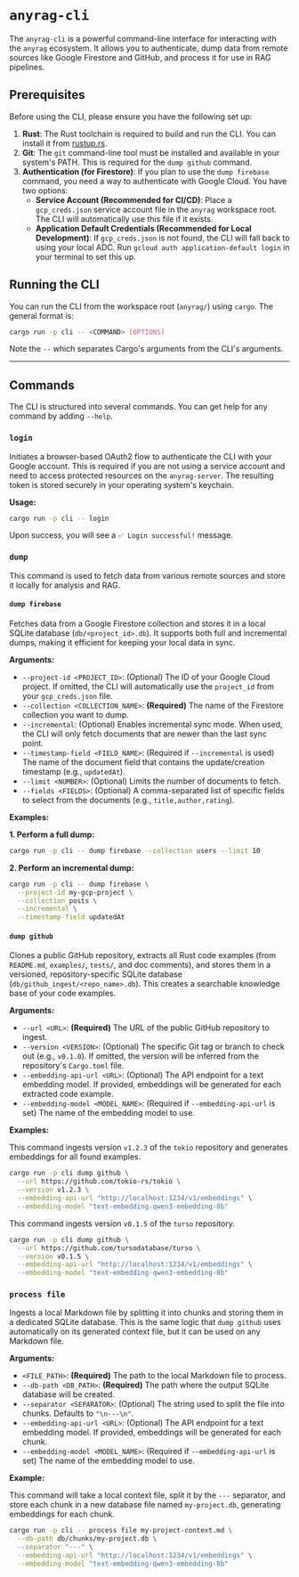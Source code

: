 # `anyrag-cli`

The `anyrag-cli` is a powerful command-line interface for interacting with the `anyrag` ecosystem. It allows you to authenticate, dump data from remote sources like Google Firestore and GitHub, and process it for use in RAG pipelines.

## Prerequisites

Before using the CLI, please ensure you have the following set up:

1.  **Rust**: The Rust toolchain is required to build and run the CLI. You can install it from [rustup.rs](https://rustup.rs/).
2.  **Git**: The `git` command-line tool must be installed and available in your system's PATH. This is required for the `dump github` command.
3.  **Authentication (for Firestore)**: If you plan to use the `dump firebase` command, you need a way to authenticate with Google Cloud. You have two options:
    *   **Service Account (Recommended for CI/CD)**: Place a `gcp_creds.json` service account file in the `anyrag` workspace root. The CLI will automatically use this file if it exists.
    *   **Application Default Credentials (Recommended for Local Development)**: If `gcp_creds.json` is not found, the CLI will fall back to using your local ADC. Run `gcloud auth application-default login` in your terminal to set this up.

## Running the CLI

You can run the CLI from the workspace root (`anyrag/`) using `cargo`. The general format is:

```sh
cargo run -p cli -- <COMMAND> [OPTIONS]
```

Note the `--` which separates Cargo's arguments from the CLI's arguments.

---

## Commands

The CLI is structured into several commands. You can get help for any command by adding `--help`.

### `login`

Initiates a browser-based OAuth2 flow to authenticate the CLI with your Google account. This is required if you are not using a service account and need to access protected resources on the `anyrag-server`. The resulting token is stored securely in your operating system's keychain.

**Usage:**
```sh
cargo run -p cli -- login
```
Upon success, you will see a `✅ Login successful!` message.

### `dump`

This command is used to fetch data from various remote sources and store it locally for analysis and RAG.

#### `dump firebase`

Fetches data from a Google Firestore collection and stores it in a local SQLite database (`db/<project_id>.db`). It supports both full and incremental dumps, making it efficient for keeping your local data in sync.

**Arguments:**

*   `--project-id <PROJECT_ID>`: (Optional) The ID of your Google Cloud project. If omitted, the CLI will automatically use the `project_id` from your `gcp_creds.json` file.
*   `--collection <COLLECTION_NAME>`: **(Required)** The name of the Firestore collection you want to dump.
*   `--incremental`: (Optional) Enables incremental sync mode. When used, the CLI will only fetch documents that are newer than the last sync point.
*   `--timestamp-field <FIELD_NAME>`: (Required if `--incremental` is used) The name of the document field that contains the update/creation timestamp (e.g., `updatedAt`).
*   `--limit <NUMBER>`: (Optional) Limits the number of documents to fetch.
*   `--fields <FIELDS>`: (Optional) A comma-separated list of specific fields to select from the documents (e.g., `title,author,rating`).

**Examples:**

**1. Perform a full dump:**
```sh
cargo run -p cli -- dump firebase --collection users --limit 10
```

**2. Perform an incremental dump:**
```sh
cargo run -p cli -- dump firebase \
  --project-id my-gcp-project \
  --collection posts \
  --incremental \
  --timestamp-field updatedAt
```

#### `dump github`

Clones a public GitHub repository, extracts all Rust code examples (from `README.md`, `examples/`, `tests/`, and doc comments), and stores them in a versioned, repository-specific SQLite database (`db/github_ingest/<repo_name>.db`). This creates a searchable knowledge base of your code examples.

**Arguments:**

*   `--url <URL>`: **(Required)** The URL of the public GitHub repository to ingest.
*   `--version <VERSION>`: (Optional) The specific Git tag or branch to check out (e.g., `v0.1.0`). If omitted, the version will be inferred from the repository's `Cargo.toml` file.
*   `--embedding-api-url <URL>`: (Optional) The API endpoint for a text embedding model. If provided, embeddings will be generated for each extracted code example.
*   `--embedding-model <MODEL_NAME>`: (Required if `--embedding-api-url` is set) The name of the embedding model to use.

**Examples:**

This command ingests version `v1.2.3` of the `tokio` repository and generates embeddings for all found examples.
```sh
cargo run -p cli dump github \
  --url https://github.com/tokio-rs/tokio \
  --version v1.2.3 \
  --embedding-api-url "http://localhost:1234/v1/embeddings" \
  --embedding-model "text-embedding-qwen3-embedding-8b"
```

This command ingests version `v0.1.5` of the `turso` repository.
```sh
cargo run -p cli dump github \
  --url https://github.com/tursodatabase/turso \
  --version v0.1.5 \
  --embedding-api-url "http://localhost:1234/v1/embeddings" \
  --embedding-model "text-embedding-qwen3-embedding-8b"
```

### `process file`

Ingests a local Markdown file by splitting it into chunks and storing them in a dedicated SQLite database. This is the same logic that `dump github` uses automatically on its generated context file, but it can be used on any Markdown file.

**Arguments:**

*   `<FILE_PATH>`: **(Required)** The path to the local Markdown file to process.
*   `--db-path <DB_PATH>`: **(Required)** The path where the output SQLite database will be created.
*   `--separator <SEPARATOR>`: (Optional) The string used to split the file into chunks. Defaults to `"\n---\n"`.
*   `--embedding-api-url <URL>`: (Optional) The API endpoint for a text embedding model. If provided, embeddings will be generated for each chunk.
*   `--embedding-model <MODEL_NAME>`: (Required if `--embedding-api-url` is set) The name of the embedding model to use.

**Example:**

This command will take a local context file, split it by the `---` separator, and store each chunk in a new database file named `my-project.db`, generating embeddings for each chunk.
```sh
cargo run -p cli -- process file my-project-context.md \
  --db-path db/chunks/my-project.db \
  --separator "---" \
  --embedding-api-url "http://localhost:1234/v1/embeddings" \
  --embedding-model "text-embedding-qwen3-embedding-8b"
```
